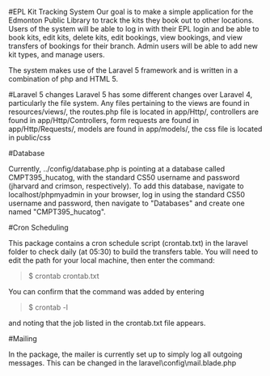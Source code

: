 #EPL Kit Tracking System
Our goal is to make a simple application for the Edmonton Public Library to track the kits they book out to other locations.
Users of the system will be able to log in with their EPL login and be able to book kits, edit kits, delete kits, edit bookings,
view bookings, and view transfers of bookings for their branch. Admin users will be able to add new kit types, and manage users.

The system makes use of the Laravel 5 framework and is written in a combination of php and HTML 5.

#Laravel 5 changes
Laravel 5 has some different changes over Laravel 4, particularly the file system. Any files pertaining to the views are found in
resources/views/, the routes.php file is located in app/Http/, controllers are found in app/Http/Controllers, form requests are found
in app/Http/Requests/, models are found in app/models/, the css file is located in public/css

#Database

Currently, ../config/database.php is pointing at a database called CMPT395_hucatog, with the standard CS50 username and
password (jharvard and crimson, respectively). To add this database, navigate to localhost/phpmyadmin in your browser, log in
using the standard CS50 username and password, then navigate to "Databases" and create one named "CMPT395_hucatog".

#Cron Scheduling

This package contains a cron schedule script (crontab.txt) in the laravel folder to check daily (at 05:30) to build the transfers table. You will need to edit the path for your local machine, then enter the command: 
>$ crontab crontab.txt

You can confirm that the command was added by entering 
>$ crontab -l 

and noting that the job listed in the crontab.txt file appears.

#Mailing

In the package, the mailer is currently set up to simply log all outgoing messages. This can be changed in the laravel\config\mail.blade.php
